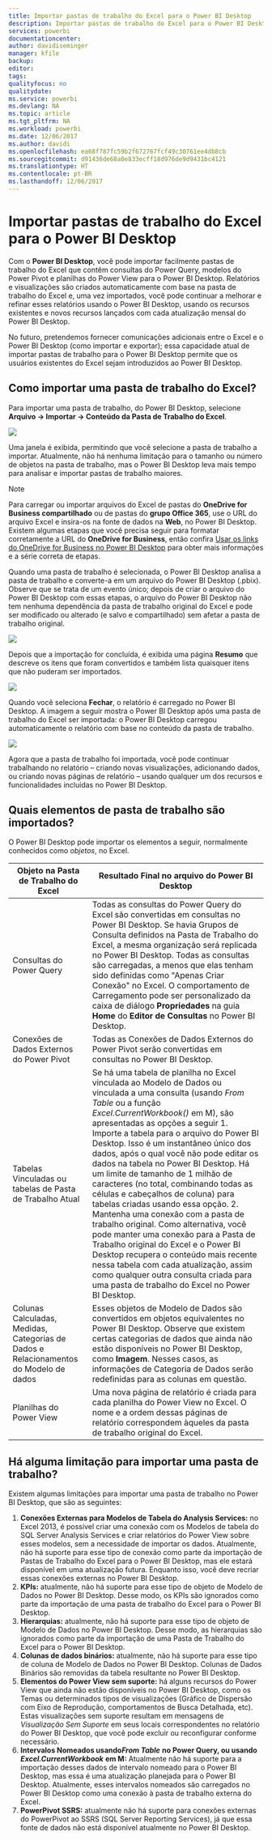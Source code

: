 ```yaml
---
title: Importar pastas de trabalho do Excel para o Power BI Desktop
description: Importar pastas de trabalho do Excel para o Power BI Desktop
services: powerbi
documentationcenter: 
author: davidiseminger
manager: kfile
backup: 
editor: 
tags: 
qualityfocus: no
qualitydate: 
ms.service: powerbi
ms.devlang: NA
ms.topic: article
ms.tgt_pltfrm: NA
ms.workload: powerbi
ms.date: 12/06/2017
ms.author: davidi
ms.openlocfilehash: ea68f787fc59b2f672767fcf49c30761ee4db8cb
ms.sourcegitcommit: d91436de68a0e833ecff18d976de9d9431bc4121
ms.translationtype: HT
ms.contentlocale: pt-BR
ms.lasthandoff: 12/06/2017
---
```

# <a name="import-excel-workbooks-into-power-bi-desktop"></a>Importar pastas de trabalho do Excel para o Power BI Desktop
Com o **Power BI Desktop**, você pode importar facilmente pastas de trabalho do Excel que contêm consultas do Power Query, modelos do Power Pivot e planilhas do Power View para o Power BI Desktop. Relatórios e visualizações são criados automaticamente com base na pasta de trabalho do Excel e, uma vez importados, você pode continuar a melhorar e refinar esses relatórios usando o Power BI Desktop, usando os recursos existentes e novos recursos lançados com cada atualização mensal do Power BI Desktop.

No futuro, pretendemos fornecer comunicações adicionais entre o Excel e o Power BI Desktop (como importar e exportar); essa capacidade atual de importar pastas de trabalho para o Power BI Desktop permite que os usuários existentes do Excel sejam introduzidos ao Power BI Desktop.

## <a name="how-do-i-import-an-excel-workbook"></a>Como importar uma pasta de trabalho do Excel?
Para importar uma pasta de trabalho, do Power BI Desktop, selecione **Arquivo -\> Importar -\> Conteúdo da Pasta de Trabalho do Excel**.

![](media/desktop-import-excel-workbooks/importexceltopbi_1.png)

Uma janela é exibida, permitindo que você selecione a pasta de trabalho a importar. Atualmente, não há nenhuma limitação para o tamanho ou número de objetos na pasta de trabalho, mas o Power BI Desktop leva mais tempo para analisar e importar pastas de trabalho maiores.

> [!NOTE]
> Para carregar ou importar arquivos do Excel de pastas do **OneDrive for Business compartilhado** ou de pastas do **grupo Office 365**, use o URL do arquivo Excel e insira-os na fonte de dados na **Web**, no Power BI Desktop. Existem algumas etapas que você precisa seguir para formatar corretamente a URL do **OneDrive for Business**, então confira [Usar os links do OneDrive for Business no Power BI Desktop](desktop-use-onedrive-business-links.md) para obter mais informações e a série correta de etapas.
> 
> 

Quando uma pasta de trabalho é selecionada, o Power BI Desktop analisa a pasta de trabalho e converte-a em um arquivo do Power BI Desktop (.pbix). Observe que se trata de um evento único; depois de criar o arquivo do Power BI Desktop com essas etapas, o arquivo do Power BI Desktop não tem nenhuma dependência da pasta de trabalho original do Excel e pode ser modificado ou alterado (e salvo e compartilhado) sem afetar a pasta de trabalho original.

![](media/desktop-import-excel-workbooks/importexceltopbi_2.png)

Depois que a importação for concluída, é exibida uma página **Resumo** que descreve os itens que foram convertidos e também lista quaisquer itens que não puderam ser importados.

![](media/desktop-import-excel-workbooks/importexceltopbi_3.png)

Quando você seleciona **Fechar**, o relatório é carregado no Power BI Desktop. A imagem a seguir mostra o Power BI Desktop após uma pasta de trabalho do Excel ser importada: o Power BI Desktop carregou automaticamente o relatório com base no conteúdo da pasta de trabalho.

![](media/desktop-import-excel-workbooks/importexceltopbi_4.png)

Agora que a pasta de trabalho foi importada, você pode continuar trabalhando no relatório – criando novas visualizações, adicionando dados, ou criando novas páginas de relatório – usando qualquer um dos recursos e funcionalidades incluídas no Power BI Desktop.

## <a name="which-workbook-elements-are-imported"></a>Quais elementos de pasta de trabalho são importados?
O Power BI Desktop pode importar os elementos a seguir, normalmente conhecidos como *objetos*, no Excel.

| Objeto na Pasta de Trabalho do Excel | Resultado Final no arquivo do Power BI Desktop |
| --- | --- |
| Consultas do Power Query |Todas as consultas do Power Query do Excel são convertidas em consultas no Power BI Desktop. Se havia Grupos de Consulta definidos na Pasta de Trabalho do Excel, a mesma organização será replicada no Power BI Desktop. Todas as consultas são carregadas, a menos que elas tenham sido definidas como "Apenas Criar Conexão" no Excel. O comportamento de Carregamento pode ser personalizado da caixa de diálogo **Propriedades** na guia **Home** do **Editor de Consultas** no Power BI Desktop. |
| Conexões de Dados Externos do Power Pivot |Todas as Conexões de Dados Externos do Power Pivot serão convertidas em consultas no Power BI Desktop. |
| Tabelas Vinculadas ou tabelas de Pasta de Trabalho Atual |Se há uma tabela de planilha no Excel vinculada ao Modelo de Dados ou vinculada a uma consulta (usando *From Table* ou a função *Excel.CurrentWorkbook()* em M), são apresentadas as opções a seguir     1. Importe a tabela para o arquivo do Power BI Desktop. Isso é um instantâneo único dos dados, após o qual você não pode editar os dados na tabela no Power BI Desktop. Há um limite de tamanho de 1 milhão de caracteres (no total, combinando todas as células e cabeçalhos de coluna) para tabelas criadas usando essa opção.    2. Mantenha uma conexão com a pasta de trabalho original. Como alternativa, você pode manter uma conexão para a Pasta de Trabalho original do Excel e o Power BI Desktop recupera o conteúdo mais recente nessa tabela com cada atualização, assim como qualquer outra consulta criada para uma pasta de trabalho do Excel no Power BI Desktop. |
| Colunas Calculadas, Medidas, Categorias de Dados e Relacionamentos do Modelo de dados |Esses objetos de Modelo de Dados são convertidos em objetos equivalentes no Power BI Desktop. Observe que existem certas categorias de dados que ainda não estão disponíveis no Power BI Desktop, como **Imagem**. Nesses casos, as informações de Categoria de Dados serão redefinidas para as colunas em questão. |
| Planilhas do Power View |Uma nova página de relatório é criada para cada planilha do Power View no Excel. O nome e a ordem dessas páginas de relatório correspondem àqueles da pasta de trabalho original do Excel. |

## <a name="are-there-any-limitations-to-importing-a-workbook"></a>Há alguma limitação para importar uma pasta de trabalho?
Existem algumas limitações para importar uma pasta de trabalho no Power BI Desktop, que são as seguintes:

1. **Conexões Externas para Modelos de Tabela do Analysis Services:** no Excel 2013, é possível criar uma conexão com os Modelos de tabela do SQL Server Analysis Services e criar relatórios do Power View sobre esses modelos, sem a necessidade de importar os dados. Atualmente, não há suporte para esse tipo de conexão como parte da importação de Pastas de Trabalho do Excel para o Power BI Desktop, mas ele estará disponível em uma atualização futura. Enquanto isso, você deve recriar essas conexões externas no Power BI Desktop.
2. **KPIs:** atualmente, não há suporte para esse tipo de objeto de Modelo de Dados no Power BI Desktop. Desse modo, os KPIs são ignorados como parte da importação de uma pasta de trabalho do Excel para o Power BI Desktop.
3. **Hierarquias:** atualmente, não há suporte para esse tipo de objeto de Modelo de Dados no Power BI Desktop. Desse modo, as hierarquias são ignorados como parte da importação de uma Pasta de Trabalho do Excel para o Power BI Desktop.
4. **Colunas de dados binários:** atualmente, não há suporte para esse tipo de coluna de Modelo de Dados no Power BI Desktop. Colunas de Dados Binários são removidas da tabela resultante no Power BI Desktop.
5. **Elementos do Power View sem suporte:** há alguns recursos do Power View que ainda não estão disponíveis no Power BI Desktop, como os Temas ou determinados tipos de visualizações (Gráfico de Dispersão com Eixo de Reprodução, comportamentos de Busca Detalhada, etc). Estas visualizações sem suporte resultam em mensagens de *Visualização Sem Suporte* em seus locais correspondentes no relatório do Power BI Desktop, que você pode excluir ou reconfigurar conforme necessário.
6. **Intervalos Nomeados usando*****From Table*** **no Power Query, ou usando** ***Excel.CurrentWorkbook*** **em M:** Atualmente não há suporte para a importação desses dados de intervalo nomeado para o Power BI Desktop, mas essa é uma atualização planejada para o Power BI Desktop. Atualmente, esses intervalos nomeados são carregados no Power BI Desktop como uma conexão à pasta de trabalho externa do Excel.
7. **PowerPivot SSRS:** atualmente não há suporte para conexões externas do PowerPivot ao SSRS (SQL Server Reporting Services), já que essa fonte de dados não está disponível atualmente no Power BI Desktop.

